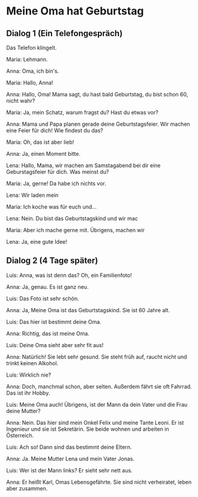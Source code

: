 ﻿# Meine Oma hat Geburtstag

## Dialog 1 (Ein Telefongespräch)

Das Telefon klingelt. 

Maria: Lehmann.

Anna: Oma, ich bin's.

Maria: Hallo, Anna!

Anna: Hallo, Oma! Mama sagt, du hast bald Geburtstag, du bist schon 60, nicht wahr?

Maria: Ja, mein Schatz, warum fragst du? Hast du etwas vor?

Anna: Mama und Papa planen gerade deine Geburtstagsfeier. Wir machen eine Feier für dich!
Wie findest du das?

Maria: Oh, das ist aber lieb!

Anna: Ja, einen Moment bitte.



Lena: Hallo, Mama, wir machen am Samstagabend bei dir eine Geburstagsfeier für dich.
Was meinst du?

Maria: Ja, gerne! Da habe ich nichts vor.

Lena: Wir laden mein

Maria: Ich koche was für euch und...

Lena: Nein. Du bist das Geburtstagskind und wir mac

Maria: Aber ich mache gerne mit. Übrigens, machen wir 

Lena: Ja, eine gute Idee!

## Dialog 2 (4 Tage später)

Luis: Anna, was ist denn das? Oh, ein Familienfoto!

Anna: Ja, genau. Es ist ganz neu.

Luis: Das Foto ist sehr schön.

Anna: Ja, Meine Oma ist das Geburtstagskind. Sie ist 60 Jahre alt.

Luis: Das hier ist bestimmt deine Oma.

Anna: Richtig, das ist meine Oma.

Luis: Deine Oma sieht aber sehr fit aus!

Anna: Natürlich! Sie lebt sehr gesund. Sie steht früh auf, raucht nicht und trinkt keinen Alkohol.

Luis: Wirklich nie?

Anna: Doch, manchmal schon, aber selten. Außerdem fährt sie oft Fahrrad. Das ist ihr Hobby.

Luis: Meine Oma auch! Übrigens, ist der Mann da dein Vater und die Frau deine Mutter?

Anna: Nein. Das hier sind mein Onkel Felix und meine Tante Leoni. Er ist Ingenieur und sie ist Sekretärin. Sie beide wohnen und arbeiten in Österreich.

Luis: Ach so! Dann sind das bestimmt deine Eltern.

Anna: Ja. Meine Mutter Lena und mein Vater Jonas.

Luis: Wer ist der Mann links? Er sieht sehr nett aus.

Anna: Er heißt Karl, Omas Lebensgefährte. Sie sind nicht verheiratet, leben aber zusammen.